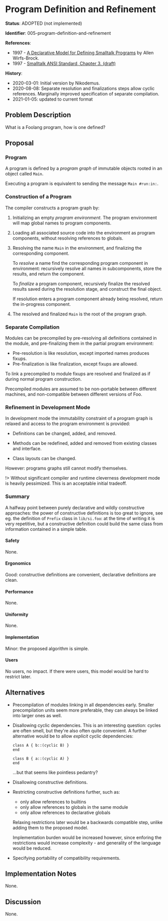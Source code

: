 # Program Definition and Refinement

**Status**: ADOPTED (not implemented)

**Identifier**: 005-program-definition-and-refinement

**References**:
- 1997 - [A Declarative Model for Defining Smalltalk
  Programs](https://web.archive.org/web/20200301140324/https://www.instantiations.com/vast/files/archive/Smalltalk-Solutions97/SSDCL1.HTM)
  by Allen Wirfs-Brock.
- 1997 - [Smalltalk ANSI Standard, Chapter 3.
  (draft)](https://web.archive.org/web/20200301135818/http://www.math.sfedu.ru/smalltalk/standard/chapter3.html.en)

**History**:
- 2020-03-01: Initial version by Nikodemus.
- 2020-08-08: Separate resolution and finalizations steps allow cyclic
  references. Marginally improved specification of separate compilation.
- 2021-01-05: updated to current format

## Problem Description

What is a Foolang program, how is one defined?

## Proposal

### Program

A program is defined by a _program graph_ of immutable objects rooted in an
object called `Main`.

Executing a program is equivalent to sending the message `Main #run:in:`.

### Construction of a Program

The compiler constructs a program graph by:

1. Initializing an empty _program environment_. The program environment will map
   global names to program components.

2. Loading all associated source code into the environment as program components,
   without resolving references to globals.

3. Resolving the name `Main` in the environment, and finalizing the
   corresponding component.

   To _resolve_ a name find the corresponding program component in environment:
   recursively resolve all names in subcomponents, store the results, and return
   the component.

   To _finalize_ a program component, recursively finalize the resolved results
   saved during the resolution stage, and construct the final object.

   If resolution enters a program component already being resolved, return
   the in-progress component.

4. The resolved and finalized `Main` is the root of the program graph.

### Separate Compilation

Modules can be precompiled by pre-resolving all definitions contained in the module,
and pre-finalizing them in the partial program environment:

- Pre-resolution is like resolution, except imported names produces fixups.
- Pre-finalization is like finalization, except fixups are allowed.

To link a precompiled to module fixups are resolved and finalized as if during
normal program construction.

Precompiled modules are assumed to be non-portable between different machines,
and non-compatible between different versions of Foo.

### Refinement in Development Mode

In development mode the immutability constraint of a program graph is relaxed
and access to the program environment is provided:

- Definitions can be changed, added, and removed.

- Methods can be redefined, added and removed from existing classes and interface.

- Class layouts can be changed.

However: programs graphs still cannot modify themselves.

!> Without significant compiler and runtime cleverness development mode is
heavily pessimized. This is an acceptable initial tradeoff.

### Summary

A halfway point between purely declarative and wildly constructive approaches:
the power of constructive definitions is too great to ignore, see eg. the
definition of `Prefix` class in `lib/si.foo`: at the time of writing it is very
repetitive, but a constructive definition could build the same class from
information contained in a simple table.

#### Safety

None.

#### Ergonomics

Good: constructive definitions are convenient, declarative definitions are
clean.

#### Performance

None.

#### Uniformity

None.

#### Implementation

Minor: the proposed algorithm is simple.

#### Users

No users, no impact. If there were users, this model would be hard
to restrict later.

## Alternatives

- Precompilation of modules linking in all dependencies early. Smaller
  precompilation units seem more preferable, they can always be linked
  into larger ones as well.

- Disallowing cyclic dependencies. This is an interesting question: cycles are
  often smell, but they're also often quite convenient. A further alternative
  would be to allow _explicit_ cyclic dependencies:

  ```
  class A { b::(cyclic B) }
  end

  class B { a::(cyclic A) }
  end
  ```

  ...but that seems like pointless pedantry?

- Disallowing constructive definitions.

- Restricting constructive definitions further, such as:

  - only allow references to builtins
  - only allow references to globals in the same module
  - only allow references to declarative globals

  Relaxing restrictions later would be a backwards compatible step, unlike
  adding them to the proposed model.

  Implementation burden would be increased however, since enforing the
  restrictions would increase complexity - and generality of the
  language would be reduced.

- Specifying portability of compatibility requirements.

## Implementation Notes

None.

## Discussion

None.
